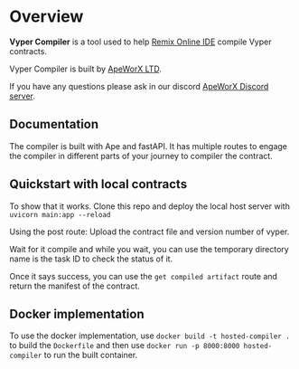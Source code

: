 # Overview

**Vyper Compiler** is a tool used to help [Remix Online IDE](https://remix-project.org/) compile Vyper contracts.

Vyper Compiler is built by [ApeWorX LTD](https://www.apeworx.io/).

If you have any questions please ask in our discord [ApeWorX Discord server](https://discord.gg/apeworx).

## Documentation

The compiler is built with Ape and fastAPI. It has multiple routes to engage the compiler in different parts of your journey to  compiler the contract.


## Quickstart with local contracts

To show that it works. Clone this repo and deploy the local host server with `uvicorn main:app --reload`

Using the post route: Upload the contract file and version number of vyper.

Wait for it compile and while you wait, you can use the temporary directory name is the task ID to check the status of it.

Once it says success, you can use the `get compiled artifact` route and return the manifest of the contract.


## Docker implementation

To use the docker implementation, use `docker build -t hosted-compiler .` to build the `Dockerfile` and then use `docker run -p 8000:8000 hosted-compiler` to run the built container.